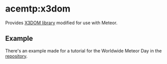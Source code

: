 acemtp:x3dom
==============================================================================

Provides <a href="http://www.x3dom.org/" target="_blank">X3DOM library</a> modified for use with Meteor.

## Example

There's an example made for a tutorial for the Worldwide Meteor Day in the <a href="https://github.com/acemtp/meteor-blocks" target="_blank">repository</a>.
